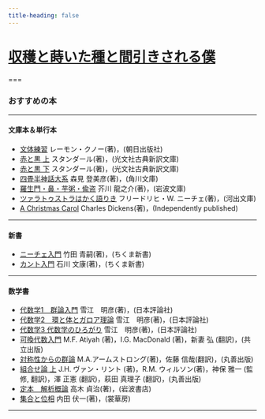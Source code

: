 ```yaml
---
title-heading: false
---
```

<!-- Global site tag (gtag.js) - Google Analytics -->
<script async src="https://www.googletagmanager.com/gtag/js?id=UA-212193483-1"></script>
<script>
  window.dataLayer = window.dataLayer || [];
  function gtag(){dataLayer.push(arguments);}
  gtag('js', new Date());

  gtag('config', 'UA-212193483-1');
</script>


# [収穫と蒔いた種と間引きされる僕](https://koutya0akari.github.io/)

===

### おすすめの本

---

#### 文庫本＆単行本

- [文体練習](https://www.amazon.co.jp/%E6%96%87%E4%BD%93%E7%B7%B4%E7%BF%92-%E3%83%AC%E3%83%BC%E3%83%A2%E3%83%B3-%E3%82%AF%E3%83%8E%E3%83%BC/dp/4255960291/ref=sr_1_1?__mk_ja_JP=%E3%82%AB%E3%82%BF%E3%82%AB%E3%83%8A&keywords=%E6%96%87%E4%BD%93%E7%B7%B4%E7%BF%92&qid=1638180666&s=books&sr=1-1)
   レーモン・クノー(著)，(朝日出版社)<br />
- [赤と黒 上](https://www.amazon.co.jp/%E8%B5%A4%E3%81%A8%E9%BB%92-%E4%B8%8A-%E5%85%89%E6%96%87%E7%A4%BE%E5%8F%A4%E5%85%B8%E6%96%B0%E8%A8%B3%E6%96%87%E5%BA%AB-A%E3%82%B9-1-1/dp/4334751377/ref=pd_lpo_3?pd_rd_i=4334751377&psc=1)
   スタンダール(著)，(光文社古典新訳文庫)<br />
- [赤と黒 下](https://www.amazon.co.jp/%E8%B5%A4%E3%81%A8%E9%BB%92-%E4%B8%8B-%E5%85%89%E6%96%87%E7%A4%BE%E5%8F%A4%E5%85%B8%E6%96%B0%E8%A8%B3%E6%96%87%E5%BA%AB-%E3%82%B9%E3%82%BF%E3%83%B3%E3%83%80%E3%83%BC%E3%83%AB/dp/4334751466/ref=pd_vtp_1/358-3721013-0526637?pd_rd_w=tCAiu&pf_rd_p=949e26f5-c2ef-4c96-bfde-49d7614d0317&pf_rd_r=NZ26WN3FA8KFR1R7E8T2&pd_rd_r=9cbc2686-d771-4821-a667-7169a4c6c91f&pd_rd_wg=nbzJZ&pd_rd_i=4334751466&psc=1)
   スタンダール(著)，(光文社古典新訳文庫)<br />   
- [四畳半神話大系](https://www.amazon.co.jp/%E5%9B%9B%E7%95%B3%E5%8D%8A%E7%A5%9E%E8%A9%B1%E5%A4%A7%E7%B3%BB-%E8%A7%92%E5%B7%9D%E6%96%87%E5%BA%AB-%E6%A3%AE%E8%A6%8B-%E7%99%BB%E7%BE%8E%E5%BD%A6/dp/404387801X/ref=sr_1_1_sspa?__mk_ja_JP=%E3%82%AB%E3%82%BF%E3%82%AB%E3%83%8A&crid=IVGYBUZ5PYXC&keywords=%E5%9B%9B%E7%95%B3%E5%8D%8A%E7%A5%9E%E8%A9%B1%E5%A4%A7%E7%B3%BB&qid=1638179976&sprefix=%E3%82%88%E3%81%98%E3%82%87%E3%81%86%2Caps%2C291&sr=8-1-spons&psc=1&spLa=ZW5jcnlwdGVkUXVhbGlmaWVyPUExUFMwWENHRFNMTlo2JmVuY3J5cHRlZElkPUEwMjI5OTkxMkRUUFVaSVJJQ0lFJmVuY3J5cHRlZEFkSWQ9QTNVTUVPTjkzN01HODkmd2lkZ2V0TmFtZT1zcF9hdGYmYWN0aW9uPWNsaWNrUmVkaXJlY3QmZG9Ob3RMb2dDbGljaz10cnVl)
   森見 登美彦(著)，(角川文庫)<br />
- [羅生門・鼻・芋粥・偸盗](https://www.amazon.co.jp/%E7%BE%85%E7%94%9F%E9%96%80%E3%83%BB%E9%BC%BB%E3%83%BB%E8%8A%8B%E7%B2%A5%E3%83%BB%E5%81%B8%E7%9B%97-%E5%B2%A9%E6%B3%A2%E6%96%87%E5%BA%AB-%E8%8A%A5%E5%B7%9D-%E7%AB%9C%E4%B9%8B%E4%BB%8B/dp/4003107012/ref=sr_1_7?__mk_ja_JP=%E3%82%AB%E3%82%BF%E3%82%AB%E3%83%8A&keywords=%E7%BE%85%E7%94%9F%E9%96%80+%E8%A7%92%E5%B7%9D&qid=1638180299&s=books&sr=1-7)
   芥川 龍之介(著)，(岩波文庫)<br />
- [ツァラトゥストラはかく語りき](https://www.amazon.co.jp/%E3%83%84%E3%82%A1%E3%83%A9%E3%83%88%E3%82%A5%E3%82%B9%E3%83%88%E3%83%A9%E3%81%8B%E3%81%8F%E8%AA%9E%E3%82%8A%E3%81%8D-%E6%B2%B3%E5%87%BA%E6%96%87%E5%BA%AB-%E3%83%95%E3%83%AA%E3%83%BC%E3%83%89%E3%83%AA%E3%83%92%E3%83%BBW-%E3%83%8B%E3%83%BC%E3%83%81%E3%82%A7/dp/4309464122/ref=sr_1_1?__mk_ja_JP=%E3%82%AB%E3%82%BF%E3%82%AB%E3%83%8A&crid=2H3VWXK5H8I6L&keywords=%E3%83%84%E3%82%A1%E3%83%A9%E3%83%88%E3%82%A5%E3%82%B9%E3%83%88%E3%83%A9%E3%81%AF%E3%81%8B%E3%81%8F%E8%AA%9E%E3%82%8A%E3%81%8D&qid=1638180417&s=books&sprefix=%E3%81%A4%E3%81%81%2Cstripbooks%2C280&sr=1-1)
  フリードリヒ・W. ニーチェ(著)，(河出文庫)<br />
- [A Christmas Carol](https://www.amazon.co.jp/Christmas-Carol-original-illustrations/dp/B097XB92H7/ref=sr_1_1?__mk_ja_JP=%E3%82%AB%E3%82%BF%E3%82%AB%E3%83%8A&crid=3TKOA26O083OI&keywords=a+christmas+carol&qid=1638180810&s=english-books&sprefix=A+CHR%2Cenglish-books%2C306&sr=1-1)
  Charles Dickens(著)，(Independently published)<br />

---

#### 新書

- [ニーチェ入門](https://www.amazon.co.jp/%E3%83%8B%E3%83%BC%E3%83%81%E3%82%A7%E5%85%A5%E9%96%80-%E3%81%A1%E3%81%8F%E3%81%BE%E6%96%B0%E6%9B%B8-%E7%AB%B9%E7%94%B0-%E9%9D%92%E5%97%A3/dp/4480056084/ref=pd_vtp_6/358-3721013-0526637?pd_rd_w=Knm9D&pf_rd_p=949e26f5-c2ef-4c96-bfde-49d7614d0317&pf_rd_r=ZRDXVDKHJFE9GMVFPNRH&pd_rd_r=84b99d61-71eb-4069-aa2a-bf5ba69c8f80&pd_rd_wg=t9uoP&pd_rd_i=4480056084&psc=1)
   竹田 青嗣(著)，(ちくま新書)<br />
- [カント入門](https://www.amazon.co.jp/%E3%82%AB%E3%83%B3%E3%83%88%E5%85%A5%E9%96%80-%E3%81%A1%E3%81%8F%E3%81%BE%E6%96%B0%E6%9B%B8-%E7%9F%B3%E5%B7%9D-%E6%96%87%E5%BA%B7/dp/4480056297/ref=pd_bxgy_img_1/358-3721013-0526637?pd_rd_w=F5dTU&pf_rd_p=d8f6e0ab-48ef-4eca-99d5-60d97e927468&pf_rd_r=TJDN3KK4TN2VC4325S7Y&pd_rd_r=cf45c225-97ad-4963-bcab-9c1efb275f3f&pd_rd_wg=xYcyj&pd_rd_i=4480056297&psc=1)
   石川 文康(著)，(ちくま新書)<br />

---

#### 数学書

- [代数学1　群論入門](https://www.amazon.co.jp/%E4%BB%A3%E6%95%B0%E5%AD%A61-%E7%BE%A4%E8%AB%96%E5%85%A5%E9%96%80-%E4%BB%A3%E6%95%B0%E5%AD%A6%E3%82%B7%E3%83%AA%E3%83%BC%E3%82%BA-%E9%9B%AA%E6%B1%9F%E6%98%8E%E5%BD%A6/dp/4535786593/ref=sr_1_1?__mk_ja_JP=%E3%82%AB%E3%82%BF%E3%82%AB%E3%83%8A&keywords=%E7%BE%A4%E8%AB%96&qid=1638180983&s=books&sr=1-1)
  雪江　明彦(著)，(日本評論社)<br />
- [代数学2　環と体とガロア理論](https://www.amazon.co.jp/%E4%BB%A3%E6%95%B0%E5%AD%A62-%E7%92%B0%E3%81%A8%E4%BD%93%E3%81%A8%E3%82%AC%E3%83%AD%E3%82%A2%E7%90%86%E8%AB%96-%E9%9B%AA%E6%B1%9F-%E6%98%8E%E5%BD%A6/dp/4535786607/ref=pd_vtp_1/358-3721013-0526637?pd_rd_w=WId72&pf_rd_p=949e26f5-c2ef-4c96-bfde-49d7614d0317&pf_rd_r=4YRXGEW508071GZGPY4Z&pd_rd_r=58686257-97c8-4195-a2c0-24fe250ce212&pd_rd_wg=eJijw&pd_rd_i=4535786607&psc=1)
  雪江　明彦(著)，(日本評論社)<br />
- [代数学3 代数学のひろがり](https://www.amazon.co.jp/%E4%BB%A3%E6%95%B0%E5%AD%A63-%E4%BB%A3%E6%95%B0%E5%AD%A6%E3%81%AE%E3%81%B2%E3%82%8D%E3%81%8C%E3%82%8A-%E9%9B%AA%E6%B1%9F-%E6%98%8E%E5%BD%A6/dp/4535786615/ref=pd_vtp_2/358-3721013-0526637?pd_rd_w=SEZw3&pf_rd_p=949e26f5-c2ef-4c96-bfde-49d7614d0317&pf_rd_r=K4B74638KXJ973NZ2DSS&pd_rd_r=76795ee3-44f9-4007-a9bd-7779b57ecfc7&pd_rd_wg=4wHM5&pd_rd_i=4535786615&psc=1)
  雪江　明彦(著)，(日本評論社)<br />
- [可換代数入門](https://www.amazon.co.jp/Atiyah%E2%80%90MacDonald-%E5%8F%AF%E6%8F%9B%E4%BB%A3%E6%95%B0%E5%85%A5%E9%96%80-M-F-Atiyah/dp/4320017919/ref=sr_1_1?__mk_ja_JP=%E3%82%AB%E3%82%BF%E3%82%AB%E3%83%8A&keywords=%E5%8F%AF%E6%8F%9B%E4%BB%A3%E6%95%B0&qid=1638181964&s=books&sr=1-1)
   M.F. Atiyah (著)，I.G. MacDonald (著)，新妻 弘 (翻訳)，(共立出版)<br />
- [対称性からの群論](https://www.amazon.co.jp/%E5%AF%BE%E7%A7%B0%E6%80%A7%E3%81%8B%E3%82%89%E3%81%AE%E7%BE%A4%E8%AB%96%E5%85%A5%E9%96%80-Undergraduate-Texts-Mathema-%E3%82%A2%E3%83%BC%E3%83%A0%E3%82%B9%E3%83%88%E3%83%AD%E3%83%B3%E3%82%B0/dp/4621061623/ref=sr_1_1?__mk_ja_JP=%E3%82%AB%E3%82%BF%E3%82%AB%E3%83%8A&crid=2JDUGC17WCY8G&keywords=%E5%AF%BE%E7%A7%B0%E6%80%A7%E3%81%8B%E3%82%89%E3%81%AE%E7%BE%A4%E8%AB%96%E5%85%A5%E9%96%80&qid=1638181291&s=books&sprefix=%E3%81%9F%E3%81%84%E3%81%97%E3%82%87%E3%81%86%E3%81%9B%E3%81%84%2Cstripbooks%2C279&sr=1-1)
   M.A.アームストロング(著)，佐藤 信哉(翻訳)，(丸善出版)<br />
- [組合せ論 上](https://www.amazon.co.jp/%E3%83%B4%E3%82%A1%E3%83%B3%E3%83%BB%E3%83%AA%E3%83%B3%E3%83%88-%E3%82%A6%E3%82%A3%E3%83%AB%E3%82%BD%E3%83%B3-%E7%B5%84%E5%90%88%E3%81%9B%E8%AB%96-%E7%A5%9E%E4%BF%9D-%E9%9B%85%E4%B8%80/dp/4621302450/ref=sr_1_1?__mk_ja_JP=%E3%82%AB%E3%82%BF%E3%82%AB%E3%83%8A&crid=35S7TN5GELVVG&keywords=%E7%B5%84%E5%90%88%E3%81%9B%E8%AB%96&qid=1638181370&s=books&sprefix=%E3%81%8F%E3%81%BF%E3%81%82%2Cstripbooks%2C280&sr=1-1)
   J.H. ヴァン・リント (著)，R.M. ウィルソン(著)，神保 雅一 (監修, 翻訳)，澤 正憲 (翻訳)，萩田 真理子 (翻訳)，(丸善出版)<br />
- [定本　解析概論](https://www.amazon.co.jp/%E5%AE%9A%E6%9C%AC-%E8%A7%A3%E6%9E%90%E6%A6%82%E8%AB%96-%E9%AB%98%E6%9C%A8-%E8%B2%9E%E6%B2%BB/dp/4000052098/ref=sr_1_1?__mk_ja_JP=%E3%82%AB%E3%82%BF%E3%82%AB%E3%83%8A&keywords=%E8%A7%A3%E6%9E%90%E6%A6%82%E8%AB%96&qid=1638181777&s=books&sr=1-1)
   高木 貞治(著)，(岩波書店)<br />
- [集合と位相](https://www.amazon.co.jp/%E9%9B%86%E5%90%88%E3%81%A8%E4%BD%8D%E7%9B%B8-%E5%A2%97%E8%A3%9C%E6%96%B0%E8%A3%85%E7%89%88-%E6%95%B0%E5%AD%A6%E3%82%B7%E3%83%AA%E3%83%BC%E3%82%BA-%E5%86%85%E7%94%B0-%E4%BC%8F%E4%B8%80/dp/4785314125/ref=sr_1_4?__mk_ja_JP=%E3%82%AB%E3%82%BF%E3%82%AB%E3%83%8A&keywords=%E9%9B%86%E5%90%88%E3%81%A8%E4%BD%8D%E7%9B%B8&qid=1638181580&s=books&sr=1-4)
   内田 伏一(著)，(裳華房)<br />

---